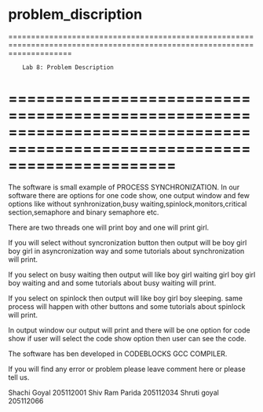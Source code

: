 problem_discription
==========================================================================================================================
==========================================================================================================================

		Lab 8: Problem Description
==========================================================================================================================
==========================================================================================================================
The software is small example of PROCESS SYNCHRONIZATION.
In our software there are options for one code show,
one output window and few options like without synhronization,busy 
waiting,spinlock,monitors,critical section,semaphore and binary semaphore etc.

There are two threads one will print boy and one will print girl.

If you will select  without syncronization button then output will be boy 
girl boy girl in asyncronization way and some tutorials about synchronization 
will print.

If you select on busy waiting then output will like boy girl waiting girl boy 
girl boy waiting and and some tutorials about busy waiting will print.

If you select on spinlock then output will like boy girl boy sleeping.
same process will happen with other buttons and some tutorials about spinlock  
will print.

In output window our output will print and there will be one option for code 
show if user will select the code show option  then user can see the code.

The software has ben developed in CODEBLOCKS GCC COMPILER.

If you will find any error or problem please leave comment here or please tell us.


Shachi Goyal 	205112001
Shiv Ram Parida 205112034
Shruti goyal 	205112066
